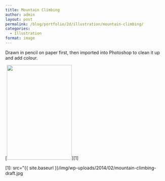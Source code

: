 ```yaml
---
title: Mountain Climbing
author: admin
layout: post
permalink: /blog/portfolio/2d/illustration/mountain-climbing/
categories:
  - Illustration
format: image
---
```

Drawn in pencil on paper first, then imported into Photoshop to clean it up and add colour.

[<img src="{{ site.baseurl }}/img/wp-uploads/2014/02/mountain-climbing-draft-205x300.jpg" alt="" title="mountain-climbing-draft" width="205" height="300" class="alignnone size-medium wp-image-112" />][1]

 [1]: src="{{ site.baseurl }}/img/wp-uploads/2014/02/mountain-climbing-draft.jpg
